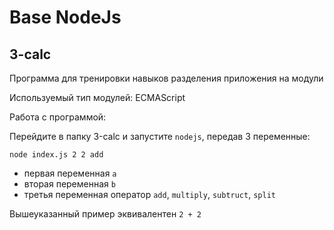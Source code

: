 # Base NodeJs

## 3-calc

Программа для тренировки навыков разделения приложения на модули

Используемый тип модулей: ECMAScript

Работа с программой:

Перейдите в папку 3-calc и запустите `nodejs`, передав 3 переменные:

```
node index.js 2 2 add
```

- первая переменная `a`
- вторая переменная `b`
- третья переменная оператор `add`, `multiply`, `subtruct`, `split`

Вышеуказанный пример эквивалентен `2 + 2`
